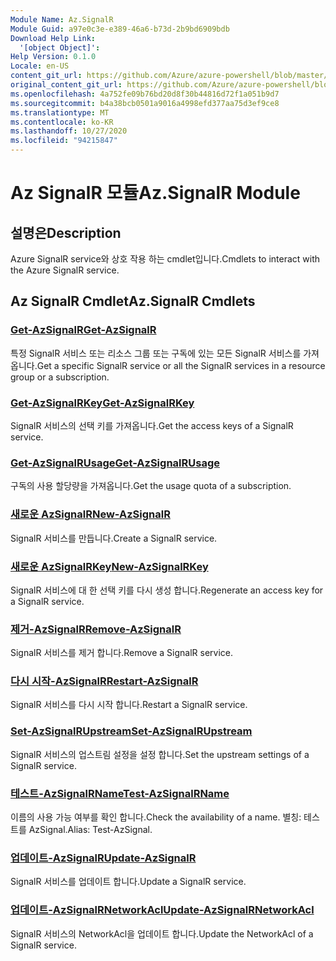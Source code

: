 ```yaml
---
Module Name: Az.SignalR
Module Guid: a97e0c3e-e389-46a6-b73d-2b9bd6909bdb
Download Help Link:
  '[object Object]': 
Help Version: 0.1.0
Locale: en-US
content_git_url: https://github.com/Azure/azure-powershell/blob/master/src/SignalR/SignalR/help/Az.SignalR.md
original_content_git_url: https://github.com/Azure/azure-powershell/blob/master/src/SignalR/SignalR/help/Az.SignalR.md
ms.openlocfilehash: 4a752fe09b76bd20d8f30b44816d72f1a051b9d7
ms.sourcegitcommit: b4a38bcb0501a9016a4998efd377aa75d3ef9ce8
ms.translationtype: MT
ms.contentlocale: ko-KR
ms.lasthandoff: 10/27/2020
ms.locfileid: "94215847"
---
```

# <span data-ttu-id="e0707-101">Az SignalR 모듈</span><span class="sxs-lookup"><span data-stu-id="e0707-101">Az.SignalR Module</span></span>
## <span data-ttu-id="e0707-102">설명은</span><span class="sxs-lookup"><span data-stu-id="e0707-102">Description</span></span>
<span data-ttu-id="e0707-103">Azure SignalR service와 상호 작용 하는 cmdlet입니다.</span><span class="sxs-lookup"><span data-stu-id="e0707-103">Cmdlets to interact with the Azure SignalR service.</span></span>

## <span data-ttu-id="e0707-104">Az SignalR Cmdlet</span><span class="sxs-lookup"><span data-stu-id="e0707-104">Az.SignalR Cmdlets</span></span>
### [<span data-ttu-id="e0707-105">Get-AzSignalR</span><span class="sxs-lookup"><span data-stu-id="e0707-105">Get-AzSignalR</span></span>](Get-AzSignalR.md)
<span data-ttu-id="e0707-106">특정 SignalR 서비스 또는 리소스 그룹 또는 구독에 있는 모든 SignalR 서비스를 가져옵니다.</span><span class="sxs-lookup"><span data-stu-id="e0707-106">Get a specific SignalR service or all the SignalR services in a resource group or a subscription.</span></span>

### [<span data-ttu-id="e0707-107">Get-AzSignalRKey</span><span class="sxs-lookup"><span data-stu-id="e0707-107">Get-AzSignalRKey</span></span>](Get-AzSignalRKey.md)
<span data-ttu-id="e0707-108">SignalR 서비스의 선택 키를 가져옵니다.</span><span class="sxs-lookup"><span data-stu-id="e0707-108">Get the access keys of a SignalR service.</span></span>

### [<span data-ttu-id="e0707-109">Get-AzSignalRUsage</span><span class="sxs-lookup"><span data-stu-id="e0707-109">Get-AzSignalRUsage</span></span>](Get-AzSignalRUsage.md)
<span data-ttu-id="e0707-110">구독의 사용 할당량을 가져옵니다.</span><span class="sxs-lookup"><span data-stu-id="e0707-110">Get the usage quota of a subscription.</span></span>

### [<span data-ttu-id="e0707-111">새로운 AzSignalR</span><span class="sxs-lookup"><span data-stu-id="e0707-111">New-AzSignalR</span></span>](New-AzSignalR.md)
<span data-ttu-id="e0707-112">SignalR 서비스를 만듭니다.</span><span class="sxs-lookup"><span data-stu-id="e0707-112">Create a SignalR service.</span></span>

### [<span data-ttu-id="e0707-113">새로운 AzSignalRKey</span><span class="sxs-lookup"><span data-stu-id="e0707-113">New-AzSignalRKey</span></span>](New-AzSignalRKey.md)
<span data-ttu-id="e0707-114">SignalR 서비스에 대 한 선택 키를 다시 생성 합니다.</span><span class="sxs-lookup"><span data-stu-id="e0707-114">Regenerate an access key for a SignalR service.</span></span>

### [<span data-ttu-id="e0707-115">제거-AzSignalR</span><span class="sxs-lookup"><span data-stu-id="e0707-115">Remove-AzSignalR</span></span>](Remove-AzSignalR.md)
<span data-ttu-id="e0707-116">SignalR 서비스를 제거 합니다.</span><span class="sxs-lookup"><span data-stu-id="e0707-116">Remove a SignalR service.</span></span>

### [<span data-ttu-id="e0707-117">다시 시작-AzSignalR</span><span class="sxs-lookup"><span data-stu-id="e0707-117">Restart-AzSignalR</span></span>](Restart-AzSignalR.md)
<span data-ttu-id="e0707-118">SignalR 서비스를 다시 시작 합니다.</span><span class="sxs-lookup"><span data-stu-id="e0707-118">Restart a SignalR service.</span></span>

### [<span data-ttu-id="e0707-119">Set-AzSignalRUpstream</span><span class="sxs-lookup"><span data-stu-id="e0707-119">Set-AzSignalRUpstream</span></span>](Set-AzSignalRUpstream.md)
<span data-ttu-id="e0707-120">SignalR 서비스의 업스트림 설정을 설정 합니다.</span><span class="sxs-lookup"><span data-stu-id="e0707-120">Set the upstream settings of a SignalR service.</span></span>

### [<span data-ttu-id="e0707-121">테스트-AzSignalRName</span><span class="sxs-lookup"><span data-stu-id="e0707-121">Test-AzSignalRName</span></span>](Test-AzSignalRName.md)
<span data-ttu-id="e0707-122">이름의 사용 가능 여부를 확인 합니다.</span><span class="sxs-lookup"><span data-stu-id="e0707-122">Check the availability of a name.</span></span> <span data-ttu-id="e0707-123">별칭: 테스트를 AzSignal.</span><span class="sxs-lookup"><span data-stu-id="e0707-123">Alias: Test-AzSignal.</span></span>

### [<span data-ttu-id="e0707-124">업데이트-AzSignalR</span><span class="sxs-lookup"><span data-stu-id="e0707-124">Update-AzSignalR</span></span>](Update-AzSignalR.md)
<span data-ttu-id="e0707-125">SignalR 서비스를 업데이트 합니다.</span><span class="sxs-lookup"><span data-stu-id="e0707-125">Update a SignalR service.</span></span>

### [<span data-ttu-id="e0707-126">업데이트-AzSignalRNetworkAcl</span><span class="sxs-lookup"><span data-stu-id="e0707-126">Update-AzSignalRNetworkAcl</span></span>](Update-AzSignalRNetworkAcl.md)
<span data-ttu-id="e0707-127">SignalR 서비스의 NetworkAcl을 업데이트 합니다.</span><span class="sxs-lookup"><span data-stu-id="e0707-127">Update the NetworkAcl of a SignalR service.</span></span>

